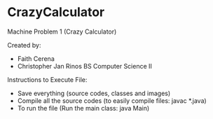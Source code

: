 # CrazyCalculator
Machine Problem 1 (Crazy Calculator)

Created by:
  - Faith Cerena
  - Christopher Jan Rinos
 BS Computer Science II

Instructions to Execute File:
  * Save everything (source codes, classes and images)
  * Compile all the source codes (to easily compile files: javac *.java)
  * To run the file (Run the main class: java Main)
